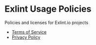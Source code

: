 # Exlint Usage Policies
Policies and licenses for Exlint.io projects

- [Terms of Service](/terms-of-service)
- [Privacy Policy](/privacy-policy)
